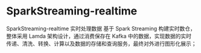 # SparkStreaming-realtime
SparkStreaming-realtime 实时处理数据
基于 Spark Streaming 构建实时数仓，整体采用 Lamda 架构设计，通过消费保存在 Kafka 中的数据，实现数据的实时传递、清洗、转换、计算以及数据的存储和查询服务，最终对外进行图形化展示；
